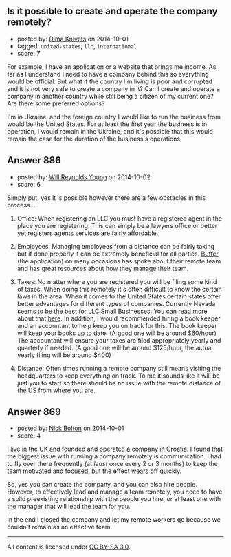 ## Is it possible to create and operate the company remotely?

- posted by: [Dima Knivets](https://stackexchange.com/users/1613034/dima-knivets) on 2014-10-01
- tagged: `united-states`, `llc`, `international`
- score: 7

For example, I have an application or a website that brings me income. As far as I understand I need to have a company behind this so everything would be official. But what if the country I'm living is poor and corrupted and it is not very safe to create a company in it? Can I create and operate a company in another country while still being a citizen of my current one? Are there some preferred options?

I'm in Ukraine, and the foreign country I would like to run the business from would be the United States. For at least the first year the business is in operation, I would remain in the Ukraine, and it's possible that this would remain the case for the duration of the business's operations.


## Answer 886

- posted by: [Will Reynolds Young](https://stackexchange.com/users/5119264/will-reynolds-young) on 2014-10-02
- score: 6

<p>Simply put, yes it is possible however there are a few obstacles in this process...</p>

<ol>
<li><p>Office: When registering an LLC you must have a registered agent in the place you are registering. This can simply be a lawyers office or better yet registers agents services are fairly affordable. </p></li>
<li><p>Employees: Managing employees from a distance can be fairly taxing but if done properly it can be extremely beneficial for all parties. <a href="http://blog.bufferapp.com">Buffer</a> (the application) on many occasions has spoke about their remote team and has great resources about how they manage their team.</p></li>
<li><p>Taxes: No matter where you are registered you will be filing some kind of taxes. When doing this remotely it's often difficult to know the certain laws in the area. When it comes to the United States certain states offer better advantages for different types of companies. Currently Nevada seems to be the best for LLC Small Businesses. You can read more about that <a href="http://www.myllc.com/which-state-to-form-llc.aspx">here</a>. In addition, I would recommended hiring a book keeper and an accountant to help keep you on track for this. The book keeper will keep your books up to date. (A good one will be around $60/hour) The accountant will ensure your taxes are filed appropriately yearly and quarterly if needed. (A good one will be around $125/hour, the actual yearly filing will be around $400)</p></li>
<li><p>Distance: Often times running a remote company still means visiting the headquarters to keep everything on track. To me it sounds like it will be just you to start so there should be no issue with the remote distance of the US from where you are.</p></li>
</ol>



## Answer 869

- posted by: [Nick Bolton](https://stackexchange.com/users/20131/nick-bolton) on 2014-10-01
- score: 4

I live in the UK and founded and operated a company in Croatia. I found that the biggest issue with running a company remotely is communication. I had to fly over there frequently (at *least* once every 2 or 3 months) to keep the team motivated and focused, but the effect wears off quickly.

So, yes you can create the company, and you can also hire people. However, to effectively lead and manage a team remotely, you need to have a solid preexisting relationship with the people you hire, or at least one with the manager that will lead the team for you.

In the end I closed the company and let my remote workers go because we couldn't remain as an effective team.



---

All content is licensed under [CC BY-SA 3.0](https://creativecommons.org/licenses/by-sa/3.0/).
